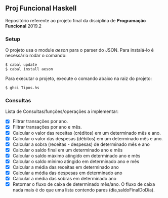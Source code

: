 ## Proj Funcional Haskell

Repositório referente ao projeto final da disciplina de **Programação Funcional** 2019.2

### Setup

O projeto usa o module _aeson_ para o parser do JSON. Para instalá-lo é necessário rodar o comando:

```
$ cabal update
$ cabal install aeson
```

Para executar o projeto, execute o comando abaixo na raiz do projeto:

```
$ ghci Tipos.hs
```

### Consultas

Lista de Consultas/funções/operações a implementar:

* [x] Filtrar transações por ano.
* [x] Filtrar transações por ano e mês.
* [x] Calcular o valor das receitas (créditos) em um determinado mês e ano.
* [x] Calcular o valor das despesas (débitos) em um determinado mês e ano.
* [x] Calcular a sobra (receitas - despesas) de determinado mês e ano
* [x] Calcular o saldo final em um determinado ano e mês
* [x] Calcular o saldo máximo atingido em determinado ano e mês
* [x] Calcular o saldo mínimo atingido em determinado ano e mês
* [X] Calcular a média das receitas em determinado ano
* [X] Calcular a média das despesas em determinado ano
* [x] Calcular a média das sobras em determinado ano
* [x] Retornar o fluxo de caixa de determinado mês/ano. O fluxo de caixa nada mais é do que uma lista contendo pares (dia,saldoFinalDoDia). 
